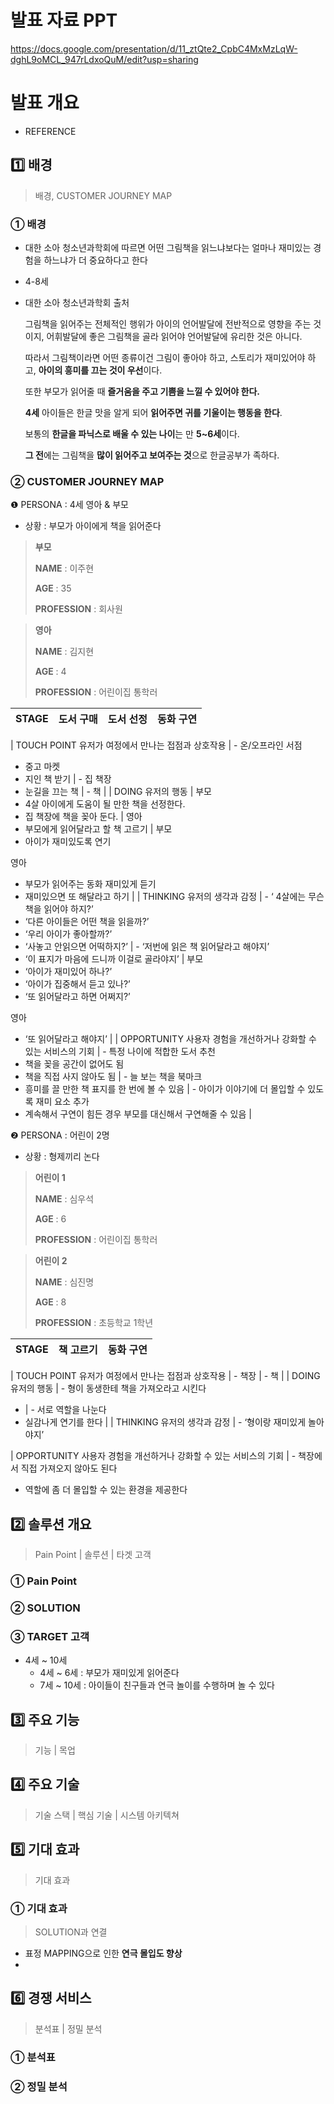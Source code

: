 # 발표 자료 PPT

https://docs.google.com/presentation/d/11_ztQte2_CpbC4MxMzLqW-dghL9oMCL_947rLdxoQuM/edit?usp=sharing

# 발표 개요

- REFERENCE

## 1️⃣ 배경

> 배경, CUSTOMER JOURNEY MAP

### ① 배경

- 대한 소아 청소년과학회에 따르면
  어떤 그림책을 읽느냐보다는 얼마나 재미있는 경험을 하느냐가 더 중요하다고 한다
- 4-8세
- 대한 소아 청소년과학회 출처
    <aside>
  그림책을 읽어주는 전체적인 행위가 아이의 언어발달에 전반적으로 영향을 주는 것이지, 어휘발달에 좋은 그림책을 골라 읽어야 언어발달에 유리한 것은 아니다.
    
    따라서 그림책이라면 어떤 종류이건 그림이 좋아야 하고, 스토리가 재미있어야 하고, **아이의 흥미를 끄는 것이 우선**이다.
    
    또한 부모가 읽어줄 때 **즐거움을 주고 기쁨을 느낄 수 있어야 한다.**
    
    **4세** 아이들은 한글 맛을 알게 되어 **읽어주면 귀를 기울이는 행동을 한다**.
    
    보통의 **한글을 파닉스로 배울 수 있는 나이**는 만 **5~6세**이다.
    
    **그 전**에는 그림책을 **많이 읽어주고 보여주는 것**으로 한글공부가 족하다.
    
    </aside>


### ② CUSTOMER JOURNEY MAP

❶ PERSONA : 4세 영아 & 부모

- 상황 : 부모가 아이에게 책을 읽어준다

> **부모**
>
> **NAME** : 이주현
>
> **AGE** : 35
>
> **PROFESSION** : 회사원

> **영아**
>
> **NAME** : 김지현
>
> **AGE** : 4
>
> **PROFESSION** : 어린이집 통학러

| STAGE | 도서 구매 | 도서 선정 | 동화 구연 |
| ----- | --------- | --------- | --------- |

| TOUCH POINT
유저가 여정에서 만나는
접점과 상호작용 | - 온/오프라인 서점

- 중고 마켓
- 지인 책 받기 | - 집 책장
- 눈길을 끄는 책 | - 책 |
  | DOING
  유저의 행동 | 부모
- 4살 아이에게 도움이 될 만한 책을 선정한다.
- 집 책장에 책을 꽂아 둔다. | 영아
- 부모에게 읽어달라고 할 책 고르기 | 부모
- 아이가 재미있도록 연기

영아

- 부모가 읽어주는 동화 재미있게 듣기
- 재미있으면 또 해달라고 하기 |
  | THINKING
  유저의 생각과 감정 | - ‘ 4살에는 무슨 책을 읽어야 하지?’
- ‘다른 아이들은 어떤 책을 읽을까?’
- ‘우리 아이가 좋아할까?’
- ‘사놓고 안읽으면 어떡하지?’ | - ‘저번에 읽은 책 읽어달라고 해야지’
- ‘이 표지가 마음에 드니까 이걸로 골라야지’ | 부모
- ‘아이가 재미있어 하나?’
- ‘아이가 집중해서 듣고 있나?’
- ‘또 읽어달라고 하면 어쩌지?’

영아

- ‘또 읽어달라고 해야지’ |
  | OPPORTUNITY
  사용자 경험을 개선하거나
  강화할 수 있는
  서비스의 기회 | - 특정 나이에 적합한 도서 추천
- 책을 꽂을 공간이 없어도 됨
- 책을 직접 사지 않아도 됨 | - 늘 보는 책을 북마크
- 흥미를 끌 만한 책 표지를 한 번에 볼 수 있음 | - 아이가 이야기에 더 몰입할 수 있도록 재미 요소 추가
- 계속해서 구연이 힘든 경우 부모를 대신해서 구연해줄 수 있음 |

❷ PERSONA : 어린이 2명

- 상황 : 형제끼리 논다

> **어린이 1**
>
> **NAME** : 심우석
>
> **AGE** : 6
>
> **PROFESSION** : 어린이집 통학러

> **어린이 2**
>
> **NAME** : 심진명
>
> **AGE** : 8
>
> **PROFESSION** : 초등학교 1학년

| STAGE | 책 고르기 | 동화 구연 |
| ----- | --------- | --------- |

| TOUCH POINT
유저가 여정에서 만나는
접점과 상호작용 | - 책장 | - 책 |
| DOING
유저의 행동 | - 형이 동생한테 책을 가져오라고 시킨다

- | - 서로 역할을 나눈다
- 실감나게 연기를 한다 |
  | THINKING
  유저의 생각과 감정 | - ‘형이랑 재미있게 놀아야지’

| OPPORTUNITY
사용자 경험을 개선하거나
강화할 수 있는
서비스의 기회 | - 책장에서 직접 가져오지 않아도 된다

- 역할에 좀 더 몰입할 수 있는 환경을 제공한다

## 2️⃣ 솔루션 개요

> Pain Point | 솔루션 | 타겟 고객

### ① Pain Point

### ② SOLUTION

### ③ TARGET 고객

- 4세 ~ 10세
  - 4세 ~ 6세 : 부모가 재미있게 읽어준다
  - 7세 ~ 10세 : 아이들이 친구들과 연극 놀이를 수행하며 놀 수 있다

## 3️⃣ 주요 기능

> 기능 | 목업

## 4️⃣ 주요 기술

> 기술 스택 | 핵심 기술 | 시스템 아키텍쳐

## 5️⃣ 기대 효과

> 기대 효과

### ① 기대 효과

> SOLUTION과 연결

- 표정 MAPPING으로 인한 **연극 몰입도 향상**
-

## 6️⃣ 경쟁 서비스

> 분석표 | 정밀 분석

### ① 분석표

### ② 정밀 분석
